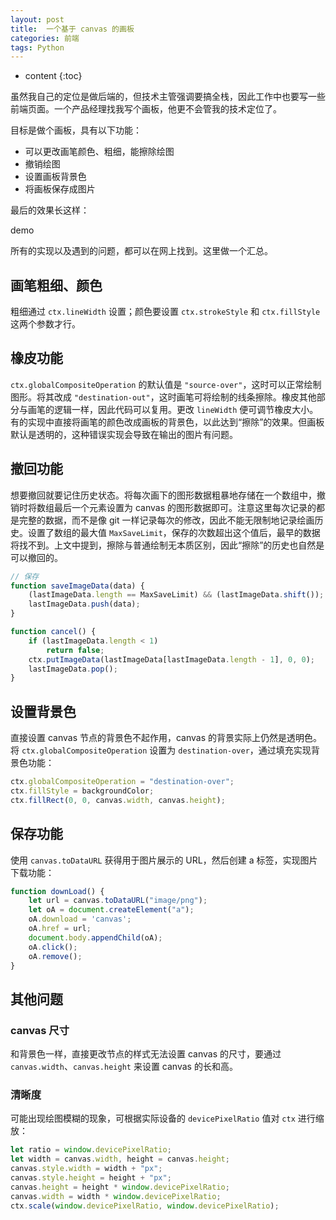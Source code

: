 ```yaml
---
layout: post
title:  一个基于 canvas 的画板
categories: 前端
tags: Python
---
```

* content
{:toc}


虽然我自己的定位是做后端的，但技术主管强调要搞全栈，因此工作中也要写一些前端页面。一个产品经理找我写个画板，他更不会管我的技术定位了。

目标是做个画板，具有以下功能：

- 可以更改画笔颜色、粗细，能擦除绘图
- 撤销绘图
- 设置画板背景色
- 将画板保存成图片

最后的效果长这样：

demo

所有的实现以及遇到的问题，都可以在网上找到。这里做一个汇总。


## 画笔粗细、颜色

粗细通过 `ctx.lineWidth` 设置；颜色要设置 `ctx.strokeStyle` 和 `ctx.fillStyle` 这两个参数才行。

## 橡皮功能

`ctx.globalCompositeOperation` 的默认值是 `"source-over"`，这时可以正常绘制图形。将其改成 `"destination-out"`，这时画笔可将绘制的线条擦除。橡皮其他部分与画笔的逻辑一样，因此代码可以复用。更改 `lineWidth` 便可调节橡皮大小。有的实现中直接将画笔的颜色改成画板的背景色，以此达到“擦除”的效果。但画板默认是透明的，这种错误实现会导致在输出的图片有问题。

## 撤回功能

想要撤回就要记住历史状态。将每次画下的图形数据粗暴地存储在一个数组中，撤销时将数组最后一个元素设置为 canvas 的图形数据即可。注意这里每次记录的都是完整的数据，而不是像 git 一样记录每次的修改，因此不能无限制地记录绘画历史。设置了数组的最大值 `MaxSaveLimit`，保存的次数超出这个值后，最早的数据将找不到。上文中提到，擦除与普通绘制无本质区别，因此“擦除”的历史也自然是可以撤回的。

```javascript
// 保存
function saveImageData(data) {
    (lastImageData.length == MaxSaveLimit) && (lastImageData.shift());
    lastImageData.push(data);
}

function cancel() {
    if (lastImageData.length < 1)
        return false;
    ctx.putImageData(lastImageData[lastImageData.length - 1], 0, 0);
    lastImageData.pop();
}
```

## 设置背景色

直接设置 canvas 节点的背景色不起作用，canvas 的背景实际上仍然是透明色。将 `ctx.globalCompositeOperation` 设置为 `destination-over`，通过填充实现背景色功能：

```javascript
ctx.globalCompositeOperation = "destination-over";
ctx.fillStyle = backgroundColor;
ctx.fillRect(0, 0, canvas.width, canvas.height);
```

## 保存功能

使用 `canvas.toDataURL` 获得用于图片展示的 URL，然后创建 a 标签，实现图片下载功能：

```javascript
function downLoad() {
    let url = canvas.toDataURL("image/png");
    let oA = document.createElement("a");
    oA.download = 'canvas';
    oA.href = url;
    document.body.appendChild(oA);
    oA.click();
    oA.remove();
}
```

## 其他问题

### canvas 尺寸

和背景色一样，直接更改节点的样式无法设置 canvas 的尺寸，要通过 `canvas.width`、`canvas.height` 来设置 canvas 的长和高。

### 清晰度

可能出现绘图模糊的现象，可根据实际设备的 `devicePixelRatio` 值对 `ctx` 进行缩放： 

```javascript
let ratio = window.devicePixelRatio;
let width = canvas.width, height = canvas.height;
canvas.style.width = width + "px";
canvas.style.height = height + "px";
canvas.height = height * window.devicePixelRatio;
canvas.width = width * window.devicePixelRatio;
ctx.scale(window.devicePixelRatio, window.devicePixelRatio);
```


